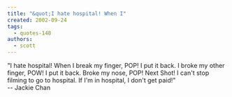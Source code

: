 ```yaml
---
title: "&quot;I hate hospital! When I"
created: 2002-09-24
tags: 
  - quotes-148
authors: 
  - scott
---
```


"I hate hospital! When I break my finger, POP! I put it back. I broke my other finger, POW! I put it back. Broke my nose, POP! Next Shot! I can't stop filming to go to hospital. If I'm in hospital, I don't get paid!"  
\-- Jackie Chan
